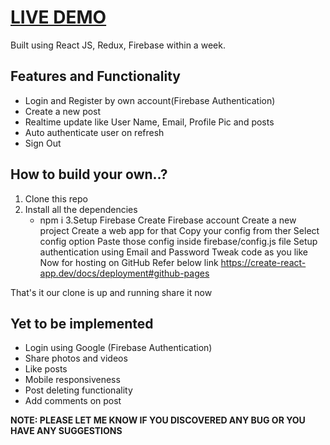 # [LIVE DEMO](https://yogitataluja.github.io/linkedIn_clone/)
 

Built using React JS, Redux, Firebase within a week. 


## Features and Functionality

- Login and Register by own account(Firebase Authentication)
- Create a new post
- Realtime update like User Name, Email, Profile Pic and posts
- Auto authenticate user on refresh
- Sign Out


## How to build your own..?
1. Clone this repo
2. Install all the dependencies
    - npm i
3.Setup Firebase
Create Firebase account
Create a new project
Create a web app for that
Copy your config from ther
Select config option
Paste those config inside firebase/config.js file
Setup authentication using Email and Password
Tweak code as you like
Now for hosting on GitHub Refer below link
  https://create-react-app.dev/docs/deployment#github-pages 

That's it our clone is up and running share it now

## Yet to be implemented 

- Login using Google (Firebase Authentication)
- Share photos and videos
- Like posts
- Mobile responsiveness
- Post deleting functionality
- Add comments on post
 


**NOTE: PLEASE LET ME KNOW IF YOU DISCOVERED ANY BUG OR YOU HAVE ANY SUGGESTIONS**
